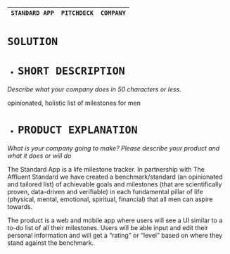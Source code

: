 

| `STANDARD APP` | `PITCHDECK` | `COMPANY` |
| :---- | :---: | ----: |

# **`SOLUTION`**

- # `SHORT DESCRIPTION`

*Describe what your company does in 50 characters or less.*

opinionated, holistic list of milestones for men

- # `PRODUCT EXPLANATION`

*What is your company going to make? Please describe your product and what it does or will do*

The Standard App is a life milestone tracker. In partnership with The Affluent Standard we have created a benchmark/standard (an opinionated and tailored list) of achievable goals and milestones (that are scientifically proven, data-driven and verifiable) in each fundamental pillar of life (physical, mental, emotional, spiritual, financial) that all men can aspire towards.

The product is a web and mobile app where users will see a UI similar to a to-do list of all their milestones. Users will be able input and edit their personal information and will get a “rating” or “level” based on where they stand against the benchmark.

